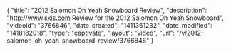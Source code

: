 {
    "title": "2012 Salomon Oh Yeah Snowboard Review",
    "description": "http:\/\/www.skis.com Review for the 2012 Salomon Oh Yeah Snowboard",
    "videoid": "3766846",
    "date_created": "1411361232",
    "date_modified": "1418182018",
    "type": "captivate",
    "layout": "video",
    "url": "\/v\/2012-salomon-oh-yeah-snowboard-review\/3766846"
}